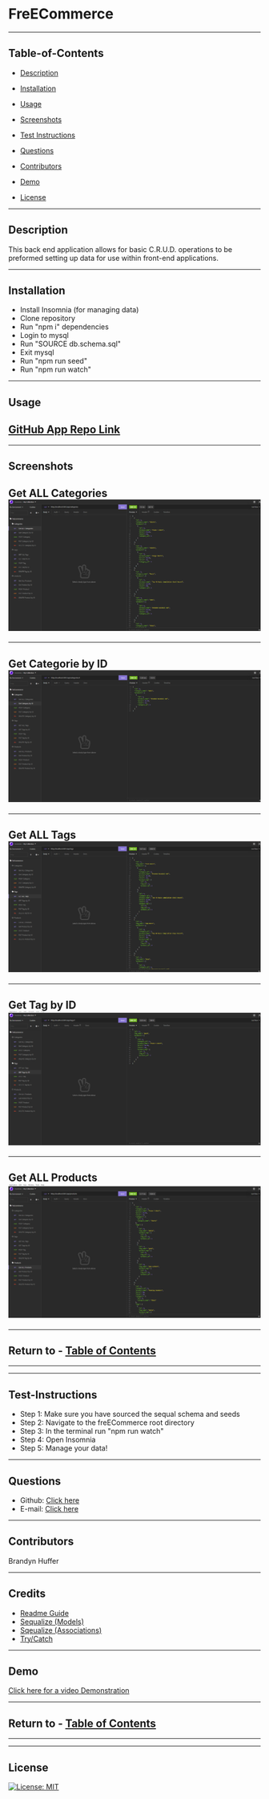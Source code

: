 # FreECommerce
---
## Table-of-Contents

- [Description](#description)

- [Installation](#installation)

- [Usage](#usage)

- [Screenshots](#screenshots)

- [Test Instructions](#test-instructions)

- [Questions](#questions)

- [Contributors](#contributors)

- [Demo](#demo)

- [License](#license)

---

## Description 
This back end application allows for basic C.R.U.D. operations to be preformed setting up data for use within front-end applications.

---

## Installation
- Install Insomnia (for managing data)
- Clone repository 
- Run "npm i" dependencies 
- Login to mysql 
- Run "SOURCE db.schema.sql"
- Exit mysql
- Run "npm run seed"
- Run "npm run watch"

---


## Usage

**[GitHub App Repo Link](https://github.com/brandynh/FreECommerce/)**
---

---

## Screenshots
**Get ALL Categories**
![Screenshot](./assets/freECommerce1.png)
---
---
**Get Categorie by ID**
![Screenshot](./assets/freECommerce2.png)
---
---
**Get ALL Tags**
![Screenshot](./assets/freECommerce3.png)
---
---
**Get Tag by ID**
![Screenshot](./assets/freECommerce4.png)
---
---
**Get ALL Products**
![Screenshot](./assets/freECommerce5.png)
---

---
 Return to - [**Table of Contents**](#table-of-contents)
---
---

---  
## Test-Instructions
- Step 1: Make sure you have sourced the sequal schema and seeds
- Step 2: Navigate to the freECommerce root directory
- Step 3: In the terminal run "npm run watch"
- Step 4: Open Insomnia
- Step 5: Manage your data! 

---

## Questions
- Github: [Click here](https://github.com/brandynh)
- E-mail: [Click here](hufferbrandyn@gmail.com)

---
    
## Contributors
Brandyn Huffer

---

## Credits
* [Readme Guide](https://coding-boot-camp.github.io/full-stack/github/professional-readme-guide)
* [Sequalize (Models)](https://sequelize.org/v5/class/lib/model.js~Model.html#static-method-belongsTo)
* [Sqeualize (Associations)](https://sequelize.org/v5/class/lib/associations/base.js~Association.html)
* [Try/Catch](https://developer.mozilla.org/en-US/docs/Web/JavaScript/Reference/Statements/try...catch)

---

## Demo 

[Click here for a video Demonstration](https://vimeo.com/660788280)

---
 Return to - [**Table of Contents**](#table-of-contents)
---
---

---

## License
[![License: MIT](https://img.shields.io/badge/License-MIT-yellow.svg)](https://opensource.org/licenses/MIT)

